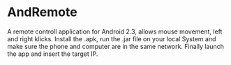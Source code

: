 AndRemote
=========

A remote controll application for Android 2.3,
allows mouse movement, left and right klicks.
Install the .apk,
run the .jar file on your local System
and make sure the phone and computer are in 
the same network.
Finally launch the app and insert the target
IP.
